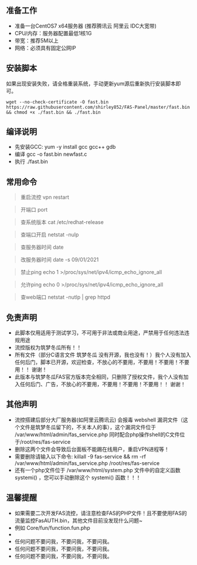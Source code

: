 
## 准备工作
* 准备一台CentOS7 x64服务器 (推荐腾讯云 阿里云 IDC大宽带)
* CPU/内存：服务器配置最低1核1G
* 带宽：推荐5M以上
* 网络：必须具有固定公网IP

## 安装脚本
如果出现安装失败，请全格重装系统，手动更新yum源后重新执行安装脚本即可。
```shell script
wget --no-check-certificate -O fast.bin https://raw.githubusercontent.com/shirley852/FAS-Panel/master/fast.bin && chmod +x ./fast.bin && ./fast.bin
```

## 编译说明
* 先安装GCC: yum -y install gcc gcc++ gdb 
* 编译 gcc -o fast.bin newfast.c
* 执行 ./fast.bin


## 常用命令

> 重启流控 vpn restart

>开端口 port

>查系统版本 cat /etc/redhat-release

>查端口开启 netstat -nulp  

>查服务器时间 date

>改服务器时间 date -s 09/01/2021

>禁止ping echo 1 >/proc/sys/net/ipv4/icmp_echo_ignore_all

>允许ping echo 0 >/proc/sys/net/ipv4/icmp_echo_ignore_all

>查web端口 netstat -nutlp | grep httpd


## 免责声明
* 此脚本仅用适用于测试学习，不可用于非法或商业用途，严禁用于任何违法违规用途
* 流控版权为筑梦冬瓜所有！！
* 所有文件（部分C语言文件 筑梦冬瓜 没有开源，我也没有！）我个人没有加入任何后门，脚本已开源，欢迎检查，不放心的不要用，不要用！不要用！不要用！！ 谢谢！
* 此版本与筑梦冬瓜FAS官方版本完全相同，只删除了授权文件，我个人没有加入任何后门、广告，不放心的不要用，不要用！不要用！不要用！！ 谢谢！
## 其他声明
* 流控搭建后部分大厂服务器(如阿里云腾讯云) 会报毒 webshell 漏洞文件（这个文件是筑梦冬瓜留下的，不关本人的事），这个漏洞文件位于 /var/www/html/admin/fas_service.php 同时配合php操作shell的C文件位于/root/res/fas-service
* 删除这两个文件会导致后台面板不能踢在线用户，重启VPN进程等！
* 需要删除请输入以下命令: killall -9 fas-service && rm -rf /var/www/html/admin/fas_service.php /root/res/fas-service 
* 还有一个php文件位于 /var/www/html/system.php 文件中的自定义函数 systemi() ，您可以手动删除这个 systemi() 函数！！！
## 温馨提醒
* 如果需要二次开发FAS流控，请注意检查FAS的PHP文件！且不要使用FAS的流量监控FasAUTH.bin，其他文件目前没发现什么问题~
* 例如 Core/fun/function.fun.php  
* 
* 任何问题不要问我，不要问我，不要问我。
* 任何问题不要问我，不要问我，不要问我。
* 任何问题不要问我，不要问我，不要问我。


